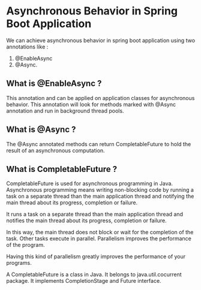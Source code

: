 # Asynchronous Behavior in Spring Boot Application

We can achieve asynchronous behavior in spring boot application using two annotations like :

1) @EnableAsync 
2) @Async.

What is @EnableAsync ?
------------------------------------------------------------------------------------------------------------
This annotation and can be applied on application classes for asynchronous behavior. This annotation will look for methods marked with @Async annotation and run in background thread pools.

What is @Async ? 
------------------------------------------------------------------------------------------------------------
The @Async annotated methods can return CompletableFuture to hold the result of an asynchronous computation.

What is CompletableFuture ?
------------------------------------------------------------------------------------------------------------
CompletableFuture is used for asynchronous programming in Java. Asynchronous programming means writing non-blocking code by running a task on a separate thread than the main application thread and notifying the main thread about its progress, completion or failure.

It runs a task on a separate thread than the main application thread and notifies the main thread about its progress, completion or failure.

In this way, the main thread does not block or wait for the completion of the task. Other tasks execute in parallel. Parallelism improves the performance of the program.

Having this kind of parallelism greatly improves the performance of your programs.

A CompletableFuture is a class in Java. It belongs to java.util.cocurrent package. It implements CompletionStage and Future interface.